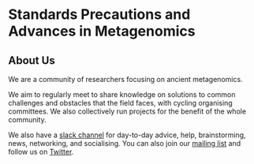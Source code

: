 <title>SPAAM</title>

# Standards Precautions and Advances in Metagenomics

## About Us
We are a community of researchers focusing on ancient metagenomics.

We aim to regularly meet to share knowledge on solutions to common challenges
and obstacles that the field faces, with cycling organising committees. We also
collectively run projects for the benefit of the whole community.

We also have a [slack
channel](https://join.slack.com/t/spaam-community/shared_invite/zt-ei8pfw4m-XdBGTQwRaXWrEkd618YlhQ)
for day-to-day advice, help, brainstorming, news, networking, and socialising. You can also join our [mailing list](https://www.listserv.dfn.de/sympa/info/spaam-community) and follow us on [Twitter](http://twitter.com/spaam_community).
